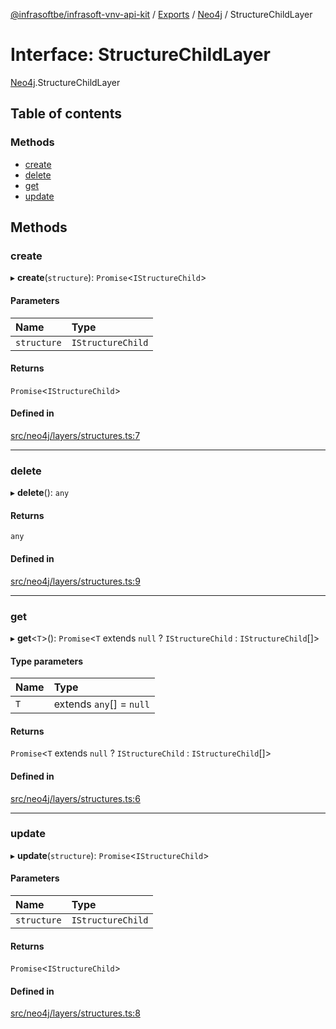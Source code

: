 [@infrasoftbe/infrasoft-vnv-api-kit](../README.md) / [Exports](../modules.md) / [Neo4j](../modules/Neo4j.md) / StructureChildLayer

# Interface: StructureChildLayer

[Neo4j](../modules/Neo4j.md).StructureChildLayer

## Table of contents

### Methods

- [create](Neo4j.StructureChildLayer.md#create)
- [delete](Neo4j.StructureChildLayer.md#delete)
- [get](Neo4j.StructureChildLayer.md#get)
- [update](Neo4j.StructureChildLayer.md#update)

## Methods

### create

▸ **create**(`structure`): `Promise`\<`IStructureChild`\>

#### Parameters

| Name | Type |
| :------ | :------ |
| `structure` | `IStructureChild` |

#### Returns

`Promise`\<`IStructureChild`\>

#### Defined in

[src/neo4j/layers/structures.ts:7](https://github.com/infrasoftbe/Infrasoft-vnv-api-kit/blob/63c0e77/src/neo4j/layers/structures.ts#L7)

___

### delete

▸ **delete**(): `any`

#### Returns

`any`

#### Defined in

[src/neo4j/layers/structures.ts:9](https://github.com/infrasoftbe/Infrasoft-vnv-api-kit/blob/63c0e77/src/neo4j/layers/structures.ts#L9)

___

### get

▸ **get**\<`T`\>(): `Promise`\<`T` extends ``null`` ? `IStructureChild` : `IStructureChild`[]\>

#### Type parameters

| Name | Type |
| :------ | :------ |
| `T` | extends `any`[] = ``null`` |

#### Returns

`Promise`\<`T` extends ``null`` ? `IStructureChild` : `IStructureChild`[]\>

#### Defined in

[src/neo4j/layers/structures.ts:6](https://github.com/infrasoftbe/Infrasoft-vnv-api-kit/blob/63c0e77/src/neo4j/layers/structures.ts#L6)

___

### update

▸ **update**(`structure`): `Promise`\<`IStructureChild`\>

#### Parameters

| Name | Type |
| :------ | :------ |
| `structure` | `IStructureChild` |

#### Returns

`Promise`\<`IStructureChild`\>

#### Defined in

[src/neo4j/layers/structures.ts:8](https://github.com/infrasoftbe/Infrasoft-vnv-api-kit/blob/63c0e77/src/neo4j/layers/structures.ts#L8)
